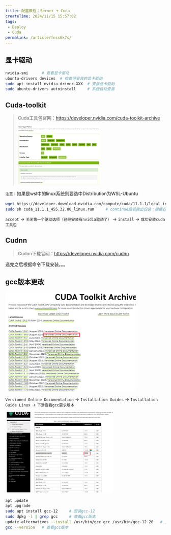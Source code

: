```yaml
---
title: 配置教程：Server + Cuda
createTime: 2024/11/15 15:57:02
tags:
 - Deploy
 - Cuda
permalink: /article/fnss6k7s/
---
```

## 显卡驱动

```bash
nvidia-smi		# 查看显卡驱动
ubuntu-drivers devices	# 检查可安装的显卡驱动
sudo apt install nvidia-driver-XXX	# 安装显卡驱动
sudo ubuntu-drivers autoinstall		# 系统自动安装
```

## Cuda-toolkit

> Cuda工具包官网：https://developer.nvidia.com/cuda-toolkit-archive
>
> <img src="./%E9%85%8D%E7%BD%AE%E6%95%99%E7%A8%8B%EF%BC%9AServer%20+%20Cuda.assets/image-20241115160356753.png" alt="image-20241115160356753" style="zoom: 25%;" />

`注意：`如果是wsl中的linux系统则要选中Distribution为WSL-Ubuntu

```bash
wget https://developer.download.nvidia.com/compute/cuda/11.1.1/local_installers/cuda_11.1.1_455.32.00_linux.run
sudo sh cuda_11.1.1_455.32.00_linux.run		# continue后若跳出安装：根据安装失败日志的路径查看原因（一般是gcc版本问题，降级即可）
```

`accept` -> `关闭第一个驱动选项（已经安装有nvidia驱动了）` -> `install` ->  `成功安装cuda工具包`



## Cudnn

> Cudnn下载官网：https://developer.nvidia.com/cudnn

选完之后根据命令下载安装。。。

## gcc版本更改

<img src="./%E9%85%8D%E7%BD%AE%E6%95%99%E7%A8%8B%EF%BC%9AServer%20+%20Cuda.assets/image-20241115162000556.png" alt="image-20241115162000556" style="zoom: 40%;" />

`Versioned Online Documentation` -> `Installation Guides` -> `Installation Guide Linux` -> `下滑查看gcc要求版本`

<img src="./%E9%85%8D%E7%BD%AE%E6%95%99%E7%A8%8B%EF%BC%9AServer%20+%20Cuda.assets/image-20241115162210486.png" alt="image-20241115162210486" style="zoom:33%;" />

```bash
apt update
apt upgrade
sudo apt install gcc-12		# 安装gcc-12
sudo dpkg -l | grep gcc		# 查看gcc版本
update-alternatives --install /usr/bin/gcc gcc /usr/bin/gcc-12 20	# 变更gcc版本
gcc --version	# 查看gcc版本
```


